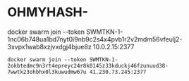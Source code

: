 # OHMYHASH- 



docker swarm join --token SWMTKN-1-1nc06b748ua1bd7nyt0i9nb9c2s4x4pvb1r2v2mdm56vfeulj2-3xvpx1wab8xzjvxdgj4bjue8z 10.0.2.15:2377


    docker swarm join --token SWMTKN-1-2okbtedmc9n3rt4epreyc24r8k0145z33kduckj46fzunuud38-7wwtk23ohbhx0l3kuwudmw67u 41.230.73.245:2377
